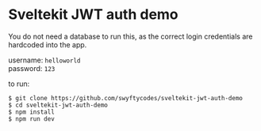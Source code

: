 # Sveltekit JWT auth demo

You do not need a database to run this, as the correct login credentials are hardcoded into the app.

username: `helloworld`\
password: `123`

to run:
```
$ git clone https://github.com/swyftycodes/sveltekit-jwt-auth-demo
$ cd sveltekit-jwt-auth-demo
$ npm install
$ npm run dev
```
